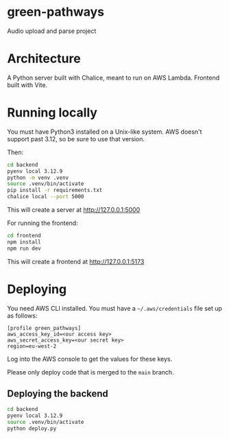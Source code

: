 # green-pathways
Audio upload and parse project

# Architecture

A Python server built with Chalice, meant to run on AWS Lambda. Frontend built with Vite.

# Running locally

You must have Python3 installed on a Unix-like system. AWS doesn't support past 3.12, so be sure to use that version.

Then:

```bash
cd backend
pyenv local 3.12.9
python -m venv .venv
source .venv/bin/activate
pip install -r requirements.txt
chalice local --port 5000
```

This will create a server at http://127.0.0.1:5000

For running the frontend:

```bash
cd frontend
npm install
npm run dev
```

This will create a frontend at http://127.0.0.1:5173


# Deploying

You need AWS CLI installed. You must have a `~/.aws/credentials` file set up as follows:

```
[profile green_pathways]
aws_access_key_id=<our access key>
aws_secret_access_key=<our secret key>
region=eu-west-2
```

Log into the AWS console to get the values for these keys.

Please only deploy code that is merged to the `main` branch.

## Deploying the backend

```bash
cd backend
pyenv local 3.12.9
source .venv/bin/activate
python deploy.py
```